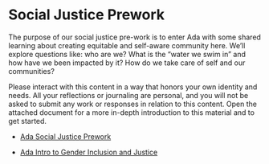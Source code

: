 # Social Justice Prework

The purpose of our social justice pre-work is to enter Ada with some shared learning about creating equitable and self-aware community here. We’ll explore questions like: who are we? What is the “water we swim in” and how have we been impacted by it? How do we take care of self and our communities?

Please interact with this content in a way that honors your own identity and needs. All your reflections or journaling are personal, and you will not be asked to submit any work or responses in relation to this content. Open the attached document for a more in-depth introduction to this material and to get started.

* [Ada Social Justice Prework](https://docs.google.com/document/d/14g9J9LIaafUTLx_7BXyHkyUA8fN6jdom8Gap1x1soAo/edit?usp=sharing)

* [Ada Intro to Gender Inclusion and Justice](https://docs.google.com/document/d/1UdAJffKGdlkOzLXg_6IQrNYKdmvQ8qfoB_O-o43M8CM/edit)

